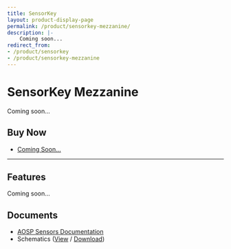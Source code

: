```yaml
---
title: SensorKey
layout: product-display-page
permalink: /product/sensorkey-mezzanine/
description: |-
    Coming soon...
redirect_from:
- /product/sensorkey
- /product/sensorkey-mezzanine
---
```

# SensorKey Mezzanine

Coming soon...

## Buy Now

- [Coming Soon...]()

***

## Features

Coming soon...

## Documents

- [AOSP Sensors Documentation](https://source.android.com/devices/sensors/)
- Schematics ([View](https://github.com/96boards/website/blob/master/_product/mezzanine/sensorkey/files/sensorkey.pdf) / [Download](https://github.com/96boards/website/raw/master/_product/mezzanine/sensorkey/files/sensorkey.pdf))

